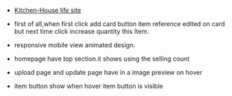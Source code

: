 -   [Kitchen-House life site](https://capable-faloodeh-7aef99.netlify.app)

-   first of all,when first click add card button item reference edited on card but next time click increase quantity this Item.
-   responsive mobile view animated design.
-   homepage have top section.it shows using the selling count
-   upload page and update page have in a image preview on hover
-   item button show when hover item button is visible
